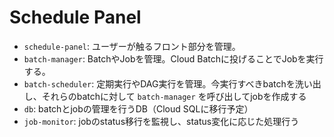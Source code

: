 # Schedule Panel

- `schedule-panel`: ユーザーが触るフロント部分を管理。
- `batch-manager`: BatchやJobを管理。Cloud Batchに投げることでJobを実行する。
- `batch-scheduler`: 定期実行やDAG実行を管理。今実行すべきbatchを洗い出し、それらのbatchに対して `batch-manager` を呼び出してjobを作成する
- `db`: batchとjobの管理を行うDB（Cloud SQLに移行予定）
- `job-monitor`: jobのstatus移行を監視し、status変化に応じた処理行う
